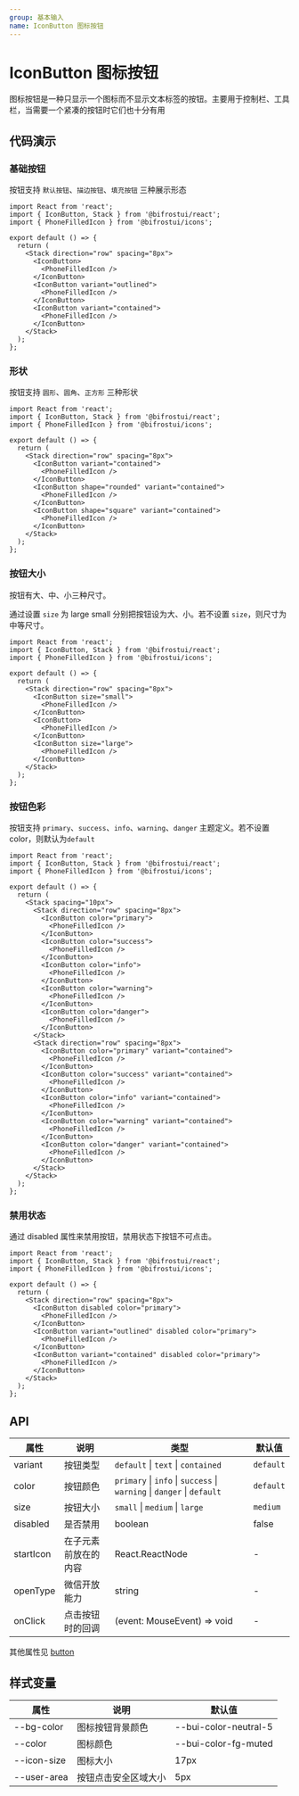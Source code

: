 ```yaml
---
group: 基本输入
name: IconButton 图标按钮
---
```


# IconButton 图标按钮

图标按钮是一种只显示一个图标而不显示文本标签的按钮。主要用于控制栏、工具栏，当需要一个紧凑的按钮时它们也十分有用

## 代码演示

### 基础按钮

按钮支持 `默认按钮`、`描边按钮`、`填充按钮` 三种展示形态

```tsx
import React from 'react';
import { IconButton, Stack } from '@bifrostui/react';
import { PhoneFilledIcon } from '@bifrostui/icons';

export default () => {
  return (
    <Stack direction="row" spacing="8px">
      <IconButton>
        <PhoneFilledIcon />
      </IconButton>
      <IconButton variant="outlined">
        <PhoneFilledIcon />
      </IconButton>
      <IconButton variant="contained">
        <PhoneFilledIcon />
      </IconButton>
    </Stack>
  );
};
```

### 形状

按钮支持 `圆形`、`圆角`、`正方形` 三种形状

```tsx
import React from 'react';
import { IconButton, Stack } from '@bifrostui/react';
import { PhoneFilledIcon } from '@bifrostui/icons';

export default () => {
  return (
    <Stack direction="row" spacing="8px">
      <IconButton variant="contained">
        <PhoneFilledIcon />
      </IconButton>
      <IconButton shape="rounded" variant="contained">
        <PhoneFilledIcon />
      </IconButton>
      <IconButton shape="square" variant="contained">
        <PhoneFilledIcon />
      </IconButton>
    </Stack>
  );
};
```

### 按钮大小

按钮有大、中、小三种尺寸。

通过设置 `size` 为 large small 分别把按钮设为大、小。若不设置 `size`，则尺寸为中等尺寸。

```tsx
import React from 'react';
import { IconButton, Stack } from '@bifrostui/react';
import { PhoneFilledIcon } from '@bifrostui/icons';

export default () => {
  return (
    <Stack direction="row" spacing="8px">
      <IconButton size="small">
        <PhoneFilledIcon />
      </IconButton>
      <IconButton>
        <PhoneFilledIcon />
      </IconButton>
      <IconButton size="large">
        <PhoneFilledIcon />
      </IconButton>
    </Stack>
  );
};
```

### 按钮色彩

按钮支持 `primary`、`success`、`info`、`warning`、`danger` 主题定义。若不设置color，则默认为`default`

```tsx
import React from 'react';
import { IconButton, Stack } from '@bifrostui/react';
import { PhoneFilledIcon } from '@bifrostui/icons';

export default () => {
  return (
    <Stack spacing="10px">
      <Stack direction="row" spacing="8px">
        <IconButton color="primary">
          <PhoneFilledIcon />
        </IconButton>
        <IconButton color="success">
          <PhoneFilledIcon />
        </IconButton>
        <IconButton color="info">
          <PhoneFilledIcon />
        </IconButton>
        <IconButton color="warning">
          <PhoneFilledIcon />
        </IconButton>
        <IconButton color="danger">
          <PhoneFilledIcon />
        </IconButton>
      </Stack>
      <Stack direction="row" spacing="8px">
        <IconButton color="primary" variant="contained">
          <PhoneFilledIcon />
        </IconButton>
        <IconButton color="success" variant="contained">
          <PhoneFilledIcon />
        </IconButton>
        <IconButton color="info" variant="contained">
          <PhoneFilledIcon />
        </IconButton>
        <IconButton color="warning" variant="contained">
          <PhoneFilledIcon />
        </IconButton>
        <IconButton color="danger" variant="contained">
          <PhoneFilledIcon />
        </IconButton>
      </Stack>
    </Stack>
  );
};
```

### 禁用状态

通过 disabled 属性来禁用按钮，禁用状态下按钮不可点击。

```tsx
import React from 'react';
import { IconButton, Stack } from '@bifrostui/react';
import { PhoneFilledIcon } from '@bifrostui/icons';

export default () => {
  return (
    <Stack direction="row" spacing="8px">
      <IconButton disabled color="primary">
        <PhoneFilledIcon />
      </IconButton>
      <IconButton variant="outlined" disabled color="primary">
        <PhoneFilledIcon />
      </IconButton>
      <IconButton variant="contained" disabled color="primary">
        <PhoneFilledIcon />
      </IconButton>
    </Stack>
  );
};
```

## API

| 属性      | 说明                 | 类型                                                                   | 默认值    |
| --------- | -------------------- | ---------------------------------------------------------------------- | --------- |
| variant   | 按钮类型             | `default` \| `text` \| `contained`                                     | `default` |
| color     | 按钮颜色             | `primary` \| `info` \| `success` \| `warning` \| `danger` \| `default` | `default` |
| size      | 按钮大小             | `small` \| `medium` \| `large`                                         | `medium`  |
| disabled  | 是否禁用             | boolean                                                                | false     |
| startIcon | 在子元素前放在的内容 | React.ReactNode                                                        | -         |
| openType  | 微信开放能力         | string                                                                 | -         |
| onClick   | 点击按钮时的回调     | (event: MouseEvent) => void                                            | -         |

其他属性见 [button](https://developer.mozilla.org/en-US/docs/Web/HTML/Element/button#attributes)

## 样式变量

| 属性        | 说明                 | 默认值                |
| ----------- | -------------------- | --------------------- |
| --bg-color  | 图标按钮背景颜色     | --bui-color-neutral-5 |
| --color     | 图标颜色             | --bui-color-fg-muted  |
| --icon-size | 图标大小             | 17px                  |
| --user-area | 按钮点击安全区域大小 | 5px                   |
